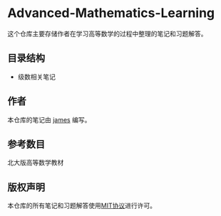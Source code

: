 # Advanced-Mathematics-Learning

这个仓库主要存储作者在学习高等数学的过程中整理的笔记和习题解答。

## 目录结构

- 级数相关笔记


## 作者

本仓库的笔记由 [james](https://github.com/leejamesss) 编写。



## 参考数目
北大版高等数学教材

## 版权声明

本仓库的所有笔记和习题解答使用[MIT协议](https://opensource.org/licenses/MIT)进行许可。
